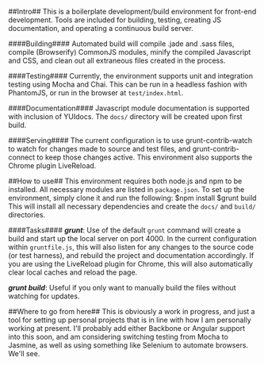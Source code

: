 ##Intro##
This is a boilerplate development/build environment for front-end development. Tools are included for building, testing, creating JS documentation, and operating a continuous build server.

####Building####
Automated build will compile .jade and .sass files, compile (Browserify) CommonJS modules, minify the compiled Javascript and CSS, and clean out all extraneous files created in the process.

####Testing####
Currently, the environment supports unit and integration testing using Mocha and Chai.  This can be run in a headless fashion with PhantomJS, or run in the browser at `test/index.html`.

####Documentation####
Javascript module documentation is supported with inclusion of YUIdocs. The `docs/` directory will be created upon first build.

####Serving####
The current configuration is to use grunt-contrib-watch to watch for changes made to source and test files, and grunt-contrib-connect to keep those changes active. This environment also supports the Chrome plugin LiveReload.

##How to use##
This environment requires both node.js and npm to be installed.
All necessary modules are listed in `package.json`.  To set up the environment, simply clone it and run the following:
    $npm install
    $grunt build
This will install all necessary dependencies and create the `docs/` and `build/` directories.

####Tasks####
***grunt***: Use of the default `grunt` command will create a build and start up the local server on port 4000.  In the current configuration within `gruntfile.js`, this will also listen for any changes to the source code (or test harness), and rebuild the project and documentation accordingly. If you are using the LiveReload plugin for Chrome, this will also automatically clear local caches and reload the page.

***grunt build***: Useful if you only want to manually build the files without watching for updates.

##Where to go from here##
This is obviously a work in progress, and just a tool for setting up personal projects that is in line with how I am personally working at present. I'll probably add either Backbone or Angular support into this soon, and am considering switching testing from Mocha to Jasmine, as well as using something like Selenium to automate browsers.  We'll see.
